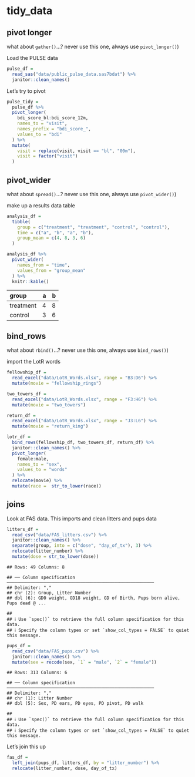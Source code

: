 tidy\_data
================

## pivot longer

what about `gather()`…? never use this one, always use `pivot_longer()`)

Load the PULSE data

``` r
pulse_df = 
  read_sas("data/public_pulse_data.sas7bdat") %>%
  janitor::clean_names()
```

Let’s try to pivot

``` r
pulse_tidy = 
  pulse_df %>%
  pivot_longer(
    bdi_score_bl:bdi_score_12m,
    names_to = "visit",
    names_prefix = "bdi_score_", 
    values_to = "bdi"
  ) %>%
  mutate(
    visit = replace(visit, visit == "bl", "00m"), 
    visit = factor("visit")
  )
```

## pivot\_wider

what about `spread()`…? never use this one, always use `pivot_wider()`)

make up a results data table

``` r
analysis_df = 
  tibble(
    group = c("treatment", "treatment", "control", "control"),
    time = c("a", "b", "a", "b"),
    group_mean = c(4, 8, 3, 6)
  )
```

``` r
analysis_df %>%
  pivot_wider(
    names_from = "time",
    values_from = "group_mean"
  ) %>%
  knitr::kable()
```

| group     |   a |   b |
|:----------|----:|----:|
| treatment |   4 |   8 |
| control   |   3 |   6 |

## bind\_rows

what about `rbind()`…? never use this one, always use `bind_rows()`)

import the LotR words

``` r
fellowship_df = 
  read_excel("data/LotR_Words.xlsx", range = "B3:D6") %>%
  mutate(movie = "fellowship_rings")
```

``` r
two_towers_df = 
  read_excel("data/LotR_Words.xlsx", range = "F3:H6") %>%
  mutate(movie = "two_towers")
```

``` r
return_df = 
  read_excel("data/LotR_Words.xlsx", range = "J3:L6") %>%
  mutate(movie = "return_king")
```

``` r
lotr_df = 
  bind_rows(fellowship_df, two_towers_df, return_df) %>%
  janitor::clean_names() %>%
  pivot_longer(
    female:male,
    names_to = "sex",
    values_to = "words"
  ) %>%
  relocate(movie) %>%
  mutate(race =  str_to_lower(race))
```

## joins

Look at FAS data. This imports and clean litters and pups data

``` r
litters_df = 
  read_csv("data/FAS_litters.csv") %>%
  janitor::clean_names() %>%
  separate(group, into = c("dose", "day_of_tx"), 3) %>%
  relocate(litter_number) %>%
  mutate(dose = str_to_lower(dose))
```

    ## Rows: 49 Columns: 8

    ## ── Column specification ────────────────────────────────────────────────────────
    ## Delimiter: ","
    ## chr (2): Group, Litter Number
    ## dbl (6): GD0 weight, GD18 weight, GD of Birth, Pups born alive, Pups dead @ ...

    ## 
    ## ℹ Use `spec()` to retrieve the full column specification for this data.
    ## ℹ Specify the column types or set `show_col_types = FALSE` to quiet this message.

``` r
pups_df = 
  read_csv("data/FAS_pups.csv") %>%
  janitor::clean_names() %>%
  mutate(sex = recode(sex, `1` = "male", `2` = "female"))
```

    ## Rows: 313 Columns: 6

    ## ── Column specification ────────────────────────────────────────────────────────
    ## Delimiter: ","
    ## chr (1): Litter Number
    ## dbl (5): Sex, PD ears, PD eyes, PD pivot, PD walk

    ## 
    ## ℹ Use `spec()` to retrieve the full column specification for this data.
    ## ℹ Specify the column types or set `show_col_types = FALSE` to quiet this message.

Let’s join this up

``` r
fas_df = 
  left_join(pups_df, litters_df, by = "litter_number") %>%
  relocate(litter_number, dose, day_of_tx)
```
